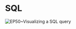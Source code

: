 # SQL

![EP50~Visualizing a SQL query](https://ngte-superbed.oss-cn-beijing.aliyuncs.com/uPic/nvbGPAWoYY1h.webp)
